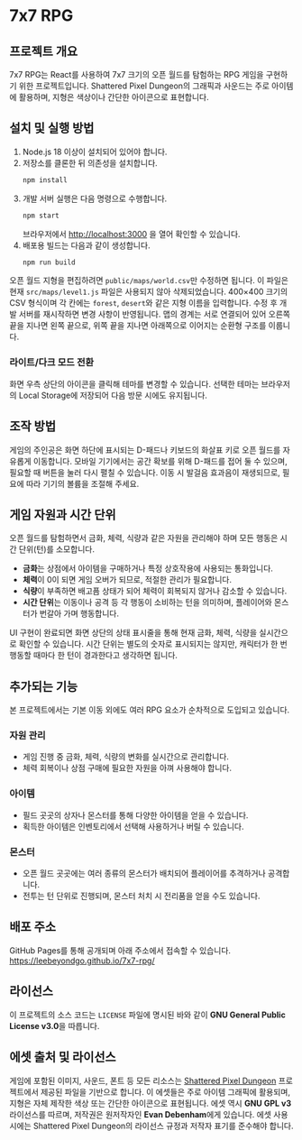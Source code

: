 # 7x7 RPG

## 프로젝트 개요
7x7 RPG는 React를 사용하여 7x7 크기의 오픈 월드를 탐험하는 RPG 게임을 구현하기 위한 프로젝트입니다.
Shattered Pixel Dungeon의 그래픽과 사운드는 주로 아이템에 활용하며, 지형은 색상이나 간단한 아이콘으로 표현합니다.

## 설치 및 실행 방법
1. Node.js 18 이상이 설치되어 있어야 합니다.
2. 저장소를 클론한 뒤 의존성을 설치합니다.
   ```bash
   npm install
   ```
3. 개발 서버 실행은 다음 명령으로 수행합니다.
   ```bash
   npm start
   ```
   브라우저에서 <http://localhost:3000> 을 열어 확인할 수 있습니다.
4. 배포용 빌드는 다음과 같이 생성합니다.
   ```bash
   npm run build
   ```

오픈 월드 지형을 편집하려면 `public/maps/world.csv`만 수정하면 됩니다. 이 파일은
현재 `src/maps/level1.js` 파일은 사용되지 않아 삭제되었습니다.
400×400 크기의 CSV 형식이며 각 칸에는 `forest`, `desert`와 같은 지형 이름을 입력합니다.
수정 후 개발 서버를 재시작하면 변경 사항이 반영됩니다. 맵의 경계는 서로 연결되어 있어
오른쪽 끝을 지나면 왼쪽 끝으로, 위쪽 끝을 지나면 아래쪽으로 이어지는 순환형 구조를
이룹니다.

### 라이트/다크 모드 전환
화면 우측 상단의 아이콘을 클릭해 테마를 변경할 수 있습니다.
선택한 테마는 브라우저의 Local Storage에 저장되어 다음 방문 시에도 유지됩니다.

## 조작 방법
게임의 주인공은 화면 하단에 표시되는 D-패드나 키보드의 화살표 키로 오픈 월드를 자유롭게 이동합니다.
모바일 기기에서는 공간 확보를 위해 D-패드를 접어 둘 수 있으며, 필요할 때 버튼을 눌러 다시 펼칠 수 있습니다.
이동 시 발걸음 효과음이 재생되므로, 필요에 따라 기기의 볼륨을 조절해 주세요.

## 게임 자원과 시간 단위
오픈 월드를 탐험하면서 금화, 체력, 식량과 같은 자원을 관리해야 하며 모든 행동은 시간 단위(턴)를 소모합니다.

- **금화**는 상점에서 아이템을 구매하거나 특정 상호작용에 사용되는 통화입니다.
- **체력**이 0이 되면 게임 오버가 되므로, 적절한 관리가 필요합니다.
- **식량**이 부족하면 배고픔 상태가 되어 체력이 회복되지 않거나 감소할 수 있습니다.
- **시간 단위**는 이동이나 공격 등 각 행동이 소비하는 턴을 의미하며, 플레이어와 몬스터가 번갈아 가며 행동합니다.

UI 구현이 완료되면 화면 상단의 상태 표시줄을 통해 현재 금화, 체력, 식량을 실시간으로 확인할 수 있습니다. 시간 단위는 별도의 숫자로 표시되지는 않지만, 캐릭터가 한 번 행동할 때마다 한 턴이 경과한다고 생각하면 됩니다.

## 추가되는 기능
본 프로젝트에서는 기본 이동 외에도 여러 RPG 요소가 순차적으로 도입되고 있습니다.

### 자원 관리
- 게임 진행 중 금화, 체력, 식량의 변화를 실시간으로 관리합니다.
- 체력 회복이나 상점 구매에 필요한 자원을 아껴 사용해야 합니다.

### 아이템
- 필드 곳곳의 상자나 몬스터를 통해 다양한 아이템을 얻을 수 있습니다.
- 획득한 아이템은 인벤토리에서 선택해 사용하거나 버릴 수 있습니다.

### 몬스터
- 오픈 월드 곳곳에는 여러 종류의 몬스터가 배치되어 플레이어를 추격하거나 공격합니다.
- 전투는 턴 단위로 진행되며, 몬스터 처치 시 전리품을 얻을 수도 있습니다.

## 배포 주소
GitHub Pages를 통해 공개되며 아래 주소에서 접속할 수 있습니다.
<https://leebeyondgo.github.io/7x7-rpg/>

## 라이선스
이 프로젝트의 소스 코드는 `LICENSE` 파일에 명시된 바와 같이 **GNU General Public License v3.0**을 따릅니다.

## 에셋 출처 및 라이선스
게임에 포함된 이미지, 사운드, 폰트 등 모든 리소스는 [Shattered Pixel Dungeon](https://github.com/00-Evan/shattered-pixel-dungeon) 프로젝트에서 제공된 파일을 기반으로 합니다.
이 에셋들은 주로 아이템 그래픽에 활용되며, 지형은 자체 제작한 색상 또는 간단한 아이콘으로 표현됩니다.
에셋 역시 **GNU GPL v3** 라이선스를 따르며, 저작권은 원저작자인 **Evan Debenham**에게 있습니다.
에셋 사용 시에는 Shattered Pixel Dungeon의 라이선스 규정과 저작자 표기를 준수해야 합니다.
